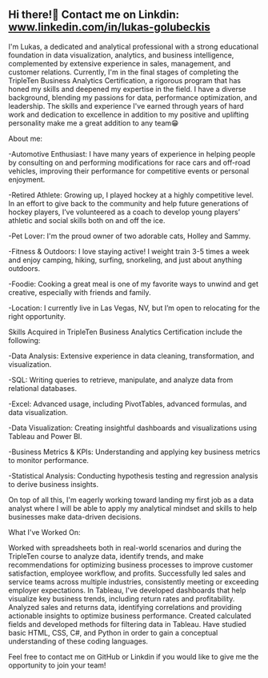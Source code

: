 ## Hi there!👋  Contact me on Linkdin: www.linkedin.com/in/lukas-golubeckis

I'm Lukas, a dedicated and analytical professional with a strong educational foundation in data visualization, analytics, and business intelligence, complemented by extensive experience in sales, management, and customer relations. Currently, I'm in the final stages of completing the TripleTen Business Analytics Certification, a rigorous program that has honed my skills and deepened my expertise in the field. I have a diverse background, blending my passions for data, performance optimization, and leadership. The skills and experience I've earned through years of hard work and dedication to excellence in addition to my positive and uplifting personality make me a great addition to any team😁


About me:

-Automotive Enthusiast: I have many years of experience in helping people by consulting on and performing modifications for race cars and off-road vehicles, improving their performance for competitive events or personal enjoyment.

-Retired Athlete: Growing up, I played hockey at a highly competitive level. In an effort to give back to the community and help future generations of hockey players, I’ve volunteered as a coach to develop young players’ athletic and social skills both on and off the ice.

-Pet Lover: I'm the proud owner of two adorable cats, Holley and Sammy.

-Fitness & Outdoors: I love staying active! I weight train 3-5 times a week and enjoy camping, hiking, surfing, snorkeling, and just about anything outdoors.

-Foodie: Cooking a great meal is one of my favorite ways to unwind and get creative, especially with friends and family.

-Location: I currently live in Las Vegas, NV, but I’m open to relocating for the right opportunity.

Skills Acquired in TripleTen Business Analytics Certification include the following:

-Data Analysis: Extensive experience in data cleaning, transformation, and visualization.

-SQL: Writing queries to retrieve, manipulate, and analyze data from relational databases.

-Excel: Advanced usage, including PivotTables, advanced formulas, and data visualization.

-Data Visualization: Creating insightful dashboards and visualizations using Tableau and Power BI.

-Business Metrics & KPIs: Understanding and applying key business metrics to monitor performance.

-Statistical Analysis: Conducting hypothesis testing and regression analysis to derive business insights.

On top of all this, I'm eagerly working toward landing my first job as a data analyst where I will be able to apply my analytical mindset and skills to help businesses make data-driven decisions.

What I've Worked On:

Worked with spreadsheets both in real-world scenarios and during the TripleTen course to analyze data, identify trends, and make recommendations for 
optimizing business processes to improve customer satisfaction, employee workflow, and profits.
Successfully led sales and service teams across multiple industries, consistently meeting or exceeding employer expectations.
In Tableau, I've developed dashboards that help visualize key business trends, including return rates and profitability.
Analyzed sales and returns data, identifying correlations and providing actionable insights to optimize business performance.
Created calculated fields and developed methods for filtering data in Tableau.
Have studied basic HTML, CSS, C#, and Python in order to gain a conceptual understanding of these coding languages.

Feel free to contact me on GitHub or Linkdin if you would like to give me the opportunity to join your team!



